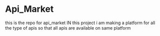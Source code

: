 # Api_Market
this is the repo for api_market
IN this project i am making a platform for all the type of apis so that all apis are available on same platform
